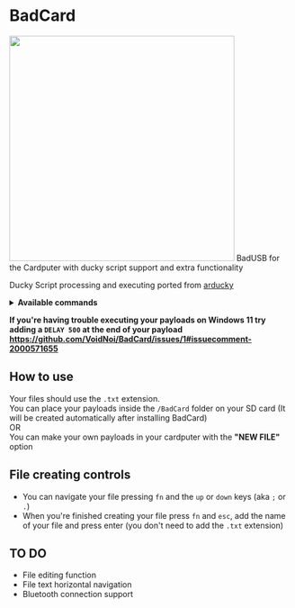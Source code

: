 # BadCard
<img src="https://github.com/VoidNoi/BadCard/blob/main/BADCARD.png" height="400">
BadUSB for the Cardputer with ducky script support and extra functionality

Ducky Script processing and executing ported from [arducky](https://github.com/Creased/arducky)

<details>
  <summary>
    <strong>Available commands</strong>
  </summary>
  
     (1) Commands without payload:
     - ENTER
     - MENU <=> APP
     - DOWNARROW <=> DOWN
     - LEFTARROW <=> LEFT
     - RIGHTARROW <=> RIGHT
     - UPARROW <=> UP
     - BREAK <=> PAUSE
     - CAPSLOCK
     - DELETE
     - END
     - ESC <=> ESCAPE
     - HOME
     - INSERT
     - NUMLOCK
     - PAGEUP
     - PAGEDOWN
     - PRINTSCREEN
     - SCROLLLOCK
     - SPACE
     - TAB
     - REPLAY (global commands aren't implemented)
     
     (2) Commands with payload:
     - DEFAULT_DELAY <=> DEFAULTDELAY (global commands aren't implemented.)
     - DELAY (+int)
     - STRING (+string)
     - GUI <=> WINDOWS (+char)
     - SHIFT (+char or key)
     - ALT (+char or key)
     - CTRL <=> CONTROL (+char or key)
     - REM (+string)
  
</details>

<strong>If you're having trouble executing your payloads on Windows 11 try adding a <code>DELAY 500</code> at the end of your payload https://github.com/VoidNoi/BadCard/issues/1#issuecomment-2000571655</strong>

## How to use
Your files should use the `.txt` extension.
<br/>
You can place your payloads inside the `/BadCard` folder on your SD card (It will be created automatically after installing BadCard)
<br/>
OR
<br/>
You can make your own payloads in your cardputer with the <strong>"NEW FILE"</strong> option 
<br/>

## File creating controls
<ul>
  <li>
    You can navigate your file pressing <code>fn</code> and the <code>up</code> or <code>down</code> keys (aka <code>;</code> or <code>.</code>)
  </li>
  <li>
    When you're finished creating your file press <code>fn</code> and <code>esc</code>, add the name of your file and press enter (you don't need to add the <code>.txt</code> extension)
  </li>
</ul>

## TO DO
<ul>
  <li>
    File editing function
  </li>
  <li>
    File text horizontal navigation
  </li>
  <li>
    Bluetooth connection support
  </li>
</ul>

